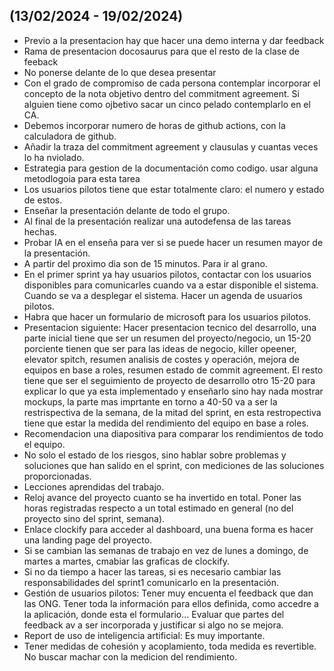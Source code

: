 ## (13/02/2024 - 19/02/2024)

- Previo a la presentacion hay que hacer una demo interna y dar feedback
- Rama de presentacion docosaurus para que el resto de la clase de feeback
- No ponerse delante de lo que desea presentar
- Con el grado de compromiso de cada persona contemplar incorporar el concepto de la nota objetivo dentro del commitment agreement. Si alguien tiene como ojbetivo sacar un cinco pelado contemplarlo en el CA.
- Debemos incorporar numero de horas de github actions, con la calculadora de github.
- Añadir la traza del commitment agreement y clausulas y cuantas veces lo ha nviolado.
- Estrategia para gestion de la documentación como codigo. usar alguna metodlogoia para esta tarea
- Los usuarios pilotos tiene que estar totalmente claro: el numero y estado de estos.
- Enseñar la presentación delante de todo el grupo.
- Al final de la presentación realizar una autodefensa de las tareas hechas.
- Probar IA en el enseña para ver si se puede hacer un resumen mayor de la presentación.
- A partir del proximo dia son de 15 minutos. Para ir al grano.
- En el primer sprint ya hay usuarios pilotos, contactar con los usuarios disponibles para comunicarles cuando va a estar disponible el sistema. Cuando se va a desplegar el sistema. Hacer un agenda de usuarios pilotos.
- Habra que hacer un formulario de microsoft para los usuarios pilotos.
- Presentacion siguiente: Hacer presentacion tecnico del desarrollo, una parte inicial tiene que ser un resumen del proyecto/negocio, un 15-20 porciente tienen que ser para las ideas de negocio, killer opeener, elevator spitch, resumen analisis de costes y operación, mejora de equipos en base a roles, resumen estado de commit agreement. El resto tiene que ser el seguimiento de proyecto de desarrollo otro 15-20 para explicar lo que ya esta implementado y enseñarlo sino hay nada mostrar mockups, la parte mas imprtante en torno a 40-50 va a ser la restrispectiva de la semana, de la mitad del sprint, en esta restropectiva tiene que estar la medida del rendimiento del equipo en base a roles.
- Recomendacion una diapositiva para comparar los rendimientos de todo el equipo.
- No solo el estado de los riesgos, sino hablar sobre problemas y soluciones que han salido en el sprint, con mediciones de las soluciones proporcionadas.
- Lecciones aprendidas del trabajo.
- Reloj avance del proyecto cuanto se ha invertido en total. Poner las horas registradas respecto a un total estimado en general (no del proyecto sino del sprint, semana).
- Enlace clockify para acceder al dashboard, una buena forma es hacer una landing page del proyecto.
- Si se cambian las semanas de trabajo en vez de lunes a domingo, de martes a martes, cmabiar las graficas de clockify.
- Si no da tiempo a hacer las tareas, si es necesario cambiar las responsabilidades del sprint1 comunicarlo en la presentación.
- Gestión de usuarios pilotos: Tener muy encuenta el feedback que dan las ONG. Tener toda la información para ellos definida, como accedre a la aplicación, donde esta el formulario... Evaluar que partes del feedback av a ser incorporada y justificar si algo no se mejora.
- Report de uso de inteligencia artificial: Es muy importante.
- Tener medidas de cohesión y acoplamiento, toda medida es revertible. No buscar machar con la medicion del rendimiento.
